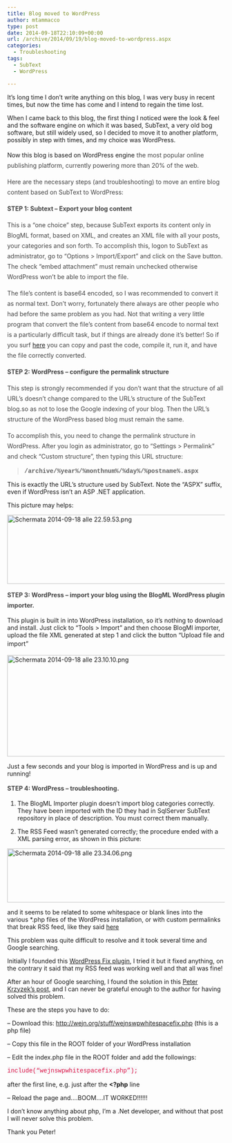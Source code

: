 ```yaml
---
title: Blog moved to WordPress
author: mtammacco
type: post
date: 2014-09-18T22:10:09+00:00
url: /archive/2014/09/19/blog-moved-to-wordpress.aspx
categories:
  - Troubleshooting
tags:
  - SubText
  - WordPress

---
```

It’s long time I don’t write anything on this blog, I was very busy in recent times, but now the time has come and I intend to regain the time lost.

When I came back to this blog, the first thing I noticed were the look & feel and the software engine on which it was based, SubText, a very old bog software, but still widely used, so I decided to move it to another platform, possibly in step with times, and my choice was WordPress.

Now this blog is based on WordPress engine <span style="color: #444444; font-family: 'Open Sans', 'Helvetica Neue', sans-serif; font-size: 15px; line-height: 24px;">t</span><span style="color: #444444; line-height: 24px;">he most popular online publishing platform, currently powering more than 20% of the web.</span>

<span style="color: #444444;"><span style="line-height: 24px;">Here are the necessary steps (and troubleshooting) to move an entire blog content based on SubText to WordPress:</span></span>

<span style="color: #444444;"><span style="line-height: 24px;"><b>STEP 1: Subtext &#8211; Export your blog content</b></span></span>

<span style="color: #444444;"><span style="line-height: 24px;">This is a “one choice” step, because SubText exports its content only in BlogML format, based on XML, and creates an XML file with all your posts, your categories and son forth. To accomplish this, logon to SubText as administrator, go to “Options > Import/Export” and click on the Save button. The check “embed attachment” must remain unchecked otherwise WordPress won’t be able to import the file.</span></span>

<span style="color: #444444;"><span style="line-height: 24px;">The file’s content is base64 encoded, so I was recommended to convert it as normal text. Don’t worry, fortunately there always are other people who had before the same problem as you had. Not that writing a very little program that convert the file’s content from base64 encode to normal text is a particularly difficult task, but if things are already done it’s better! So if you surf <a href="http://garfoot.com/blog/2010/08/importing-blogml-into-wordpress/">here</a> you can copy and past the code, compile it, run it, and have the file correctly converted.</span></span>

<b style="color: #444444; line-height: 24px;">STEP 2: WordPress &#8211; configure the permalink structure</b><span style="color: #444444;"><br /> </span>

<span style="color: #444444;"><span style="line-height: 24px;">This step is strongly recommended if you don’t want that the structure of all URL’s doesn’t change compared to the URL’s structure of the SubText blog.so as not to lose the Google indexing of your blog. Then the URL’s structure of the WordPress based blog must remain the same.</span></span>

<span style="color: #444444;"><span style="line-height: 24px;">To accomplish this, you need to change the permalink structure in WordPress. After you login as administrator, go to “Settings > Permalink” and check “Custom structure”, then typing this URL structure:</span></span>

> **<span style="letter-spacing: 0px; font-family: Courier;">/archive/%year%/%monthnum%/%day%/%postname%.aspx</span>**

This is exactly the URL’s structure used by SubText. Note the “ASPX” suffix, even if WordPress isn’t an ASP .NET application.

This picture may helps:

<img loading="lazy" src="http://coding4art.com/wp-content/uploads/2014/09/Schermata1.png" alt="Schermata 2014-09-18 alle 22.59.53.png" width="857" height="160" /> 

<b style="color: #444444; line-height: 24px;">STEP 3: WordPress &#8211; import your blog using the BlogML WordPress plugin importer.</b>

This plugin is built in into WordPress installation, so it’s nothing to download and install. Just click to “Tools > Import” and then choose BlogMl importer, upload the file XML generated at step 1 and click the button “Upload file and import”<b style="color: #444444; line-height: 24px;"><br /> </b>

<img loading="lazy" src="http://coding4art.com/wp-content/uploads/2014/09/Schermata-2014-09-18-alle-23.10.10.png" alt="Schermata 2014-09-18 alle 23.10.10.png" width="668" height="235" /> 

Just a few seconds and your blog is imported in WordPress and is up and running!

<b style="color: #444444; line-height: 24px;">STEP 4: WordPress &#8211; troubleshooting.</b>

1) The BlogML Importer plugin doesn’t import blog categories correctly. They have been imported with the ID they had in SqlServer SubText repository in place of description. You must correct them manually.

2) The RSS Feed wasn’t generated correctly; the procedure ended with a XML parsing error, as shown in this picture:

<img loading="lazy" src="http://coding4art.com/wp-content/uploads/2014/09/Schermata-2014-09-18-alle-23.34.06.png" alt="Schermata 2014-09-18 alle 23.34.06.png" width="596" height="125" /> 

and it seems to be related to some whitespace or blank lines into the various *.php files of the WordPress installation, or with custom permalinks that break RSS feed, like they said [here][1]

This problem was quite difficult to resolve and it took several time and Google searching.

Initially I founded this [WordPress Fix plugin][2], I tried it but it fixed anything, on the contrary it said that my RSS feed was working well and that all was fine!

After an hour of Google searching, I found the solution in this [Peter Krzyzek’s post][3], and I can never be grateful enough to the author for having solved this problem.

These are the steps you have to do:

&#8211; Download this: <http://wejn.org/stuff/wejnswpwhitespacefix.php> (this is a php file)

&#8211; Copy this file in the ROOT folder of your WordPress installation

&#8211; Edit the index.php file in the ROOT folder and add the followings:

<span style="background-color: #f7f7f9;"><span style="color: #dd1144; font-family: Monaco, Menlo, Consolas, 'Courier New', monospace;"><span style="line-height: 18px; white-space: nowrap;">include(“wejnswpwhitespacefix.php&#8221;);</span></span></span>

after the first line, e.g. just after the **<?php** line

&#8211; Reload the page and….BOOM….IT WORKED!!!!!!

I don’t know anything about php, I’m a .Net developer, and without that post I will never solve this problem.

Thank you Peter!

 [1]: https://wordpress.org/support/topic/custom-permalinks-break-rss-feeds
 [2]: https://wordpress.org/plugins/fix-rss-feed/
 [3]: http://www.piotrkrzyzek.com/wordpress-remove-blank-line-from-rss-feed-wordpress-error-on-line-2-at-column-6-xml-declaration-allowed-only-at-the-start-of-the-document/